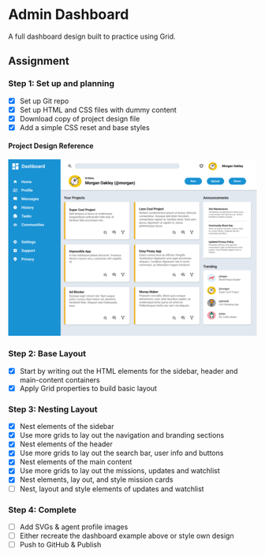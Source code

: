 # Admin Dashboard

A full dashboard design built to practice using Grid.

## Assignment

### Step 1: Set up and planning
- [x] Set up Git repo
- [x] Set up HTML and CSS files with dummy content
- [x] Download copy of project design file
- [x] Add a simple CSS reset and base styles

#### Project Design Reference
![Dashboard Preview](./assets/dashboard-preview.png)

### Step 2: Base Layout
- [x] Start by writing out the HTML elements for the sidebar, header and main-content containers
- [x] Apply Grid properties to build basic layout

### Step 3: Nesting Layout
- [x] Nest elements of the sidebar
- [x] Use more grids to lay out the navigation and branding sections
- [x] Nest elements of the header
- [x] Use more grids to lay out the search bar, user info and buttons
- [x] Nest elements of the main content
- [x] Use more grids to lay out the missions, updates and watchlist
- [x] Nest elements, lay out, and style mission cards
- [ ] Nest, layout and style elements of updates and watchlist

### Step 4: Complete
- [ ] Add SVGs & agent profile images
- [ ] Either recreate the dashboard example above or style own design
- [ ] Push to GitHub & Publish
